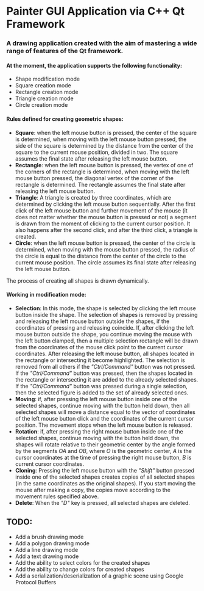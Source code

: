 # Painter GUI Application via C++ Qt Framework

### A drawing application created with the aim of mastering a wide range of features of the Qt framework.

#### At the moment, the application supports the following functionality:

- Shape modification mode
- Square creation mode
- Rectangle creation mode
- Triangle creation mode
- Circle creation mode

#### Rules defined for creating geometric shapes:

- **Square**: when the left mouse button is pressed, the center of the square is determined, when moving with the left mouse button pressed, the side of the square is determined by the distance from the center of the square to the current mouse position, divided in two. The square assumes the final state after releasing the left mouse button.
- **Rectangle**: when the left mouse button is pressed, the vertex of one of the corners of the rectangle is determined, when moving with the left mouse button pressed, the diagonal vertex of the corner of the rectangle is determined. The rectangle assumes the final state after releasing the left mouse button.
- **Triangle**: A triangle is created by three coordinates, which are determined by clicking the left mouse button sequentially. After the first click of the left mouse button and further movement of the mouse (it does not matter whether the mouse button is pressed or not) a segment is drawn from the moment of clicking to the current cursor position. It also happens after the second click, and after the third click, a triangle is created.
- **Circle**: when the left mouse button is pressed, the center of the circle is determined, when moving with the mouse button pressed, the radius of the circle is equal to the distance from the center of the circle to the current mouse position. The circle assumes its final state after releasing the left mouse button.

The process of creating all shapes is drawn dynamically.

#### Working in modification mode:

- **Selection**: In this mode, the shape is selected by clicking the left mouse button inside the shape. The selection of shapes is removed by pressing and releasing the left mouse button outside the shapes, if the coordinates of pressing and releasing coincide. If, after clicking the left mouse button outside the shape, you continue moving the mouse with the left button clamped, then a multiple selection rectangle will be drawn from the coordinates of the mouse click point to the current cursor coordinates. After releasing the left mouse button, all shapes located in the rectangle or intersecting it become highlighted. The selection is removed from all others if the _"Ctrl/Command"_ button was not pressed. If the _"Ctrl/Command"_ button was pressed, then the shapes located in the rectangle or intersecting it are added to the already selected shapes. If the _"Ctrl/Command"_ button was pressed during a single selection, then the selected figure is added to the set of already selected ones.
- **Moving**: if, after pressing the left mouse button inside one of the selected shapes, continue moving with the button held down, then all selected shapes will move a distance equal to the vector of coordinates of the left mouse button click and the coordinates of the current cursor position. The movement stops when the left mouse button is released.
- **Rotation**: if, after pressing the right mouse button inside one of the selected shapes, continue moving with the button held down, the shapes will rotate relative to their geometric center by the angle formed by the segments _OA_ and _OB_, where _O_ is the geometric center, _A_ is the cursor coordinates at the time of pressing the right mouse button, _B_ is current cursor coordinates.
- **Cloning**: Pressing the left mouse button with the _"Shift"_ button pressed inside one of the selected shapes creates copies of all selected shapes (in the same coordinates as the original shapes). If you start moving the mouse after making a copy, the copies move according to the movement rules specified above.
- **Delete**: When the _"D"_ key is pressed, all selected shapes are deleted.

## TODO:

- Add a brush drawing mode
- Add a polygon drawing mode
- Add a line drawing mode
- Add a text drawing mode
- Add the ability to select colors for the created shapes
- Add the ability to change colors for created shapes
- Add a serialization/deserialization of a graphic scene using Google Protocol Buffers
